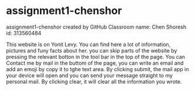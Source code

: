 # assignment1-chenshor
assignment1-chenshor created by GitHub Classroom
name: Chen Shoresh
id: 313560484

This website is on Yonit Levy.
You can find here a lot of information, pictures and funy facts about her.
you can skip parts of the website by pressing the relevant botton in the tool bar in the top of the page.
You can Contact me by mail in the buttom of the page, you can write an email and add an emoji by copy it to tghe text area.
By clicking submit, the mail app in your device will open and you can send your message straight to my personal mail.
By clicking clear, it will clear all the information you wrote.
